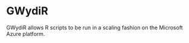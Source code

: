 GWydiR
======

GWydiR allows R scripts to be run in a scaling fashion on the Microsoft Azure platform.
